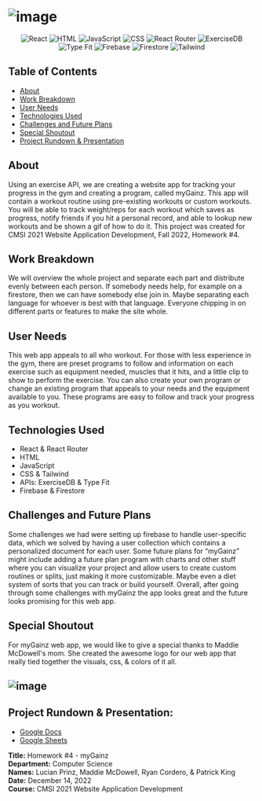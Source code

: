 # ![image](https://github.com/patrickgking03/cmsi2021-myGainz/blob/main/mygainz/src/logo.png?raw=true)

<div align="center">
  
  ![React](https://img.shields.io/badge/-React-blue?logo=react&logoColor=darkgrey&style=flat)
  ![HTML](https://img.shields.io/badge/-HTML-brightorange?logo=html&logoColor=white&style=flat)
  ![JavaScript](https://img.shields.io/badge/-JavaScript-yellow?logo=javascript&logoColor=grey&style=flat)
  ![CSS](https://img.shields.io/badge/-CSS-lightblue?logo=css&logoColor=lightblue&style=flat)
  ![React Router](https://img.shields.io/badge/-React%20Router-blue?logo=react-router&logoColor=darkgrey&style=flat)
  ![ExerciseDB](https://img.shields.io/badge/-ExerciseDB-green?logo=api&logoColor=white&style=flat)
  ![Type Fit](https://img.shields.io/badge/-Type%20Fit-lightgreen?logo=api&logoColor=white&style=flat)
  ![Firebase](https://img.shields.io/badge/-Firebase-orange?logo=firebase&logoColor=white&style=flat)
  ![Firestore](https://img.shields.io/badge/-Firestore-lightorange?logo=firestore&logoColor=white&style=flat)
  ![Tailwind](https://img.shields.io/badge/-Tailwind-blueviolet?logo=tailwind&logoColor=white&style=flat)

</div>
  
## Table of Contents
- [About](#about)
- [Work Breakdown](#work-breakdown)
- [User Needs](#user-needs)
- [Technologies Used](#technologies-used)
- [Challenges and Future Plans](#challenges-and-future-plans)
- [Special Shoutout](#special-shoutout)
- [Project Rundown & Presentation](#project-rundown-&-presentation)

## About
Using an exercise API, we are creating a website app for tracking your progress in the gym and creating a program, called myGainz. This app will contain a workout routine using pre-existing workouts or custom workouts. You will be able to track weight/reps for each workout which saves as progress, notify friends if you hit a personal record, and able to lookup new workouts and be shown a gif of how to do it. This project was created for CMSI 2021 Website Application Development, Fall 2022, Homework #4.

## Work Breakdown
We will overview the whole project and separate each part and distribute evenly between each person. If somebody needs help, for example on a firestore, then we can have somebody else join in. Maybe separating each language for whoever is best with that language. Everyone chipping in on different parts or features to make the site whole. 

## User Needs
This web app appeals to all who workout. For those with less experience in the gym, there are preset programs to follow and information on each exercise such as equipment needed, muscles that it hits, and a little clip to show to perform the exercise. You can also create your own program or change an existing program that appeals to your needs and the equipment available to you. These programs are easy to follow and track your progress as you workout. 

## Technologies Used
- React & React Router
- HTML
- JavaScript
- CSS & Tailwind
- APIs: ExerciseDB & Type Fit
- Firebase & Firestore

## Challenges and Future Plans
Some challenges we had were setting up firebase to handle user-specific data, which we solved by having a user collection which contains a personalized document for each user. Some future plans for “myGainz” might include adding a future plan program with charts and other stuff where you can visualize your project and allow users to create custom routines or splits, just making it more customizable. Maybe even a diet system of sorts that you can track or build yourself. Overall, after going through some challenges with myGainz the app looks great and the future looks promising for this web app.

## Special Shoutout
For myGainz web app, we would like to give a special thanks to Maddie McDowell's mom. She created the awesome logo for our web app that really tied together the visuals, css, & colors of it all.
## ![image](https://gettinggrowth.com/wp-content/uploads/2020/10/how-to-get-free-instagram-shoutouts-2.png)

## Project Rundown & Presentation:
- [Google Docs](https://docs.google.com/document/d/1zEuQRMm35yhWzDEQaDIE1fbfXsbD-Eu_G4W0cjcHVn8/edit?usp=sharing&resourcekey=0-_JtpEmCDCSLdlk72pwKKNg)
- [Google Sheets](https://docs.google.com/presentation/d/1B-iUcsR9zvaeQsjn87xjfL-4Itl4W_KHx_gEGqvTJwg/edit#slide=id.g1b885cb552a_0_19)

**Title:** Homework #4 - myGainz <br>
**Department:** Computer Science <br>
**Names:** Lucian Prinz, Maddie McDowell, Ryan Cordero, & Patrick King <br>
**Date:** December 14, 2022 <br>
**Course:** CMSI 2021 Website Application Development
